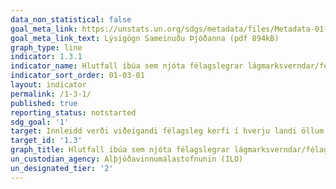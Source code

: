 ```yaml
---
data_non_statistical: false
goal_meta_link: https://unstats.un.org/sdgs/metadata/files/Metadata-01-03-01a.pdf
goal_meta_link_text: Lýsigögn Sameinuðu Þjóðanna (pdf 894kB)
graph_type: line
indicator: 1.3.1
indicator_name: Hlutfall íbúa sem njóta félagslegrar lágmarksverndar/félagslegra verndarkerfa, eftir kyni, þar sem greint er á milli barna, atvinnulausra einstaklinga, eldri borgara, fatlaðra, barnshafandi kvenna, nýbura, fórnarlamba vinnuslysa og fátækra og annarra í viðkvæmri stöðu.
indicator_sort_order: 01-03-01
layout: indicator
permalink: /1-3-1/
published: true
reporting_status: notstarted
sdg_goal: '1'
target: Innleidd verði viðeigandi félagsleg kerfi í hverju landi öllum til handa, þ.m.t. lágmarksframfærsluviðmið, sem styðji frá og með árinu 2030 allverulega við fátæka og fólk í viðkvæmri stöðu.
target_id: '1.3'
graph_title: Hlutfall íbúa sem njóta félagslegrar lágmarksverndar/félagslegra verndarkerfa, eftir kyni, þar sem greint er á milli barna, atvinnulausra einstaklinga, eldri borgara, fatlaðra, barnshafandi kvenna, nýbura, fórnarlamba vinnuslysa og fátækra og annarra í viðkvæmri stöðu.
un_custodian_agency: Alþjóðavinnumálastofnunin (ILO)
un_designated_tier: '2'
---
```

